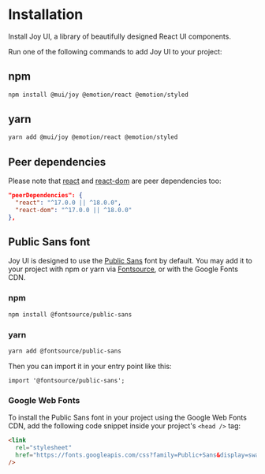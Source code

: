 # Installation

<p class="description">Install Joy UI, a library of beautifully designed React UI components.</p>

Run one of the following commands to add Joy UI to your project:

## npm

```bash
npm install @mui/joy @emotion/react @emotion/styled
```

## yarn

```bash
yarn add @mui/joy @emotion/react @emotion/styled
```

## Peer dependencies

<!-- #react-peer-version -->

Please note that [react](https://www.npmjs.com/package/react) and [react-dom](https://www.npmjs.com/package/react-dom) are peer dependencies too:

```json
"peerDependencies": {
  "react": "^17.0.0 || ^18.0.0",
  "react-dom": "^17.0.0 || ^18.0.0"
},
```

## Public Sans font

Joy UI is designed to use the [Public Sans](https://fonts.google.com/specimen/Public+Sans)
font by default.
You may add it to your project with npm or yarn via [Fontsource](https://fontsource.org/), or with the Google Fonts CDN.

### npm

```bash
npm install @fontsource/public-sans
```

### yarn

```bash
yarn add @fontsource/public-sans
```

Then you can import it in your entry point like this:

```tsx
import '@fontsource/public-sans';
```

### Google Web Fonts

To install the Public Sans font in your project using the Google Web Fonts CDN, add the following code snippet inside your project's `<head />` tag:

```html
<link
  rel="stylesheet"
  href="https://fonts.googleapis.com/css?family=Public+Sans&display=swap"
/>
```
